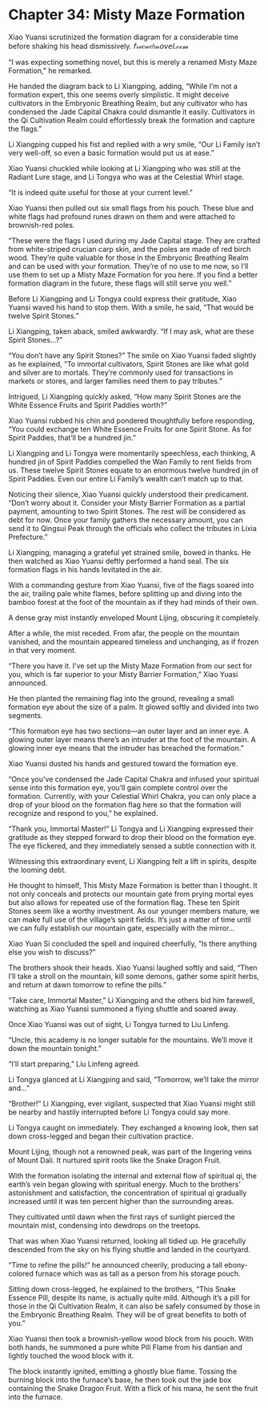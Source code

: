 # Chapter 34: Misty Maze Formation

Xiao Yuansi scrutinized the formation diagram for a considerable time before shaking his head dismissively.
𝘧𝓇ℯ𝑒𝓌𝑒𝑏𝓃𝘰𝘷𝘦𝘭.𝒸ℴ𝓂

“I was expecting something novel, but this is merely a renamed Misty Maze Formation,” he remarked.

He handed the diagram back to Li Xiangping, adding, “While I’m not a formation expert, this one seems overly simplistic. It might deceive cultivators in the Embryonic Breathing Realm, but any cultivator who has condensed the Jade Capital Chakra could dismantle it easily. Cultivators in the Qi Cultivation Realm could effortlessly break the formation and capture the flags.”

Li Xiangping cupped his fist and replied with a wry smile, “Our Li Family isn’t very well-off, so even a basic formation would put us at ease.”

Xiao Yuansi chuckled while looking at Li Xiangping who was still at the Radiant Lure stage, and Li Tongya who was at the Celestial Whirl stage.

“It is indeed quite useful for those at your current level.”

Xiao Yuansi then pulled out six small flags from his pouch. These blue and white flags had profound runes drawn on them and were attached to brownish-red poles.

“These were the flags I used during my Jade Capital stage. They are crafted from white-striped crucian carp skin, and the poles are made of red birch wood. They’re quite valuable for those in the Embryonic Breathing Realm and can be used with your formation. They’re of no use to me now, so I’ll use them to set up a Misty Maze Formation for you here. If you find a better formation diagram in the future, these flags will still serve you well.”

Before Li Xiangping and Li Tongya could express their gratitude, Xiao Yuansi waved his hand to stop them. With a smile, he said, “That would be twelve Spirit Stones.”

Li Xiangping, taken aback, smiled awkwardly. “If I may ask, what are these Spirit Stones...?”

“You don’t have any Spirit Stones?” The smile on Xiao Yuansi faded slightly as he explained, “To immortal cultivators, Spirit Stones are like what gold and silver are to mortals. They’re commonly used for transactions in markets or stores, and larger families need them to pay tributes.”

Intrigued, Li Xiangping quickly asked, “How many Spirit Stones are the White Essence Fruits and Spirit Paddies worth?”

Xiao Yuansi rubbed his chin and pondered thoughtfully before responding, “You could exchange ten White Essence Fruits for one Spirit Stone. As for Spirit Paddies, that’ll be a hundred jin.”

Li Xiangping and Li Tongya were momentarily speechless, each thinking, A hundred jin of Spirit Paddies compelled the Wan Family to rent fields from us. These twelve Spirit Stones equate to an enormous twelve hundred jin of Spirit Paddies. Even our entire Li Family’s wealth can’t match up to that.

Noticing their silence, Xiao Yuansi quickly understood their predicament. “Don’t worry about it. Consider your Misty Barrier Formation as a partial payment, amounting to two Spirit Stones. The rest will be considered as debt for now. Once your family gathers the necessary amount, you can send it to Qingsui Peak through the officials who collect the tributes in Lixia Prefecture.”

Li Xiangping, managing a grateful yet strained smile, bowed in thanks. He then watched as Xiao Yuansi deftly performed a hand seal. The six formation flags in his hands levitated in the air.

With a commanding gesture from Xiao Yuansi, five of the flags soared into the air, trailing pale white flames, before splitting up and diving into the bamboo forest at the foot of the mountain as if they had minds of their own.

A dense gray mist instantly enveloped Mount Lijing, obscuring it completely.

After a while, the mist receded. From afar, the people on the mountain vanished, and the mountain appeared timeless and unchanging, as if frozen in that very moment.

“There you have it. I’ve set up the Misty Maze Formation from our sect for you, which is far superior to your Misty Barrier Formation,” Xiao Yuasi announced.

He then planted the remaining flag into the ground, revealing a small formation eye about the size of a palm. It glowed softly and divided into two segments.

“This formation eye has two sections—an outer layer and an inner eye. A glowing outer layer means there’s an intruder at the foot of the mountain. A glowing inner eye means that the intruder has breached the formation.”

Xiao Yuansi dusted his hands and gestured toward the formation eye.

“Once you’ve condensed the Jade Capital Chakra and infused your spiritual sense into this formation eye, you’ll gain complete control over the formation. Currently, with your Celestial Whirl Chakra, you can only place a drop of your blood on the formation flag here so that the formation will recognize and respond to you,” he explained.

“Thank you, Immortal Master!” Li Tongya and Li Xiangping expressed their gratitude as they stepped forward to drop their blood on the formation eye. The eye flickered, and they immediately sensed a subtle connection with it.

Witnessing this extraordinary event, Li Xiangping felt a lift in spirits, despite the looming debt.

He thought to himself, This Misty Maze Formation is better than I thought. It not only conceals and protects our mountain gate from prying mortal eyes but also allows for repeated use of the formation flag. These ten Spirit Stones seem like a worthy investment. As our younger members mature, we can make full use of the village’s spirit fields. It’s just a matter of time until we can fully establish our mountain gate, especially with the mirror...

Xiao Yuan Si concluded the spell and inquired cheerfully, “Is there anything else you wish to discuss?”

The brothers shook their heads. Xiao Yuansi laughed softly and said, “Then I’ll take a stroll on the mountain, kill some demons, gather some spirit herbs, and return at dawn tomorrow to refine the pills.”

“Take care, Immortal Master,” Li Xiangping and the others bid him farewell, watching as Xiao Yuansi summoned a flying shuttle and soared away.

Once Xiao Yuansi was out of sight, Li Tongya turned to Liu Linfeng.

“Uncle, this academy is no longer suitable for the mountains. We’ll move it down the mountain tonight.”

“I’ll start preparing,” Liu Linfeng agreed.

Li Tongya glanced at Li Xiangping and said, “Tomorrow, we’ll take the mirror and...”

“Brother!” Li Xiangping, ever vigilant, suspected that Xiao Yuansi might still be nearby and hastily interrupted before Li Tongya could say more.

Li Tongya caught on immediately. They exchanged a knowing look, then sat down cross-legged and began their cultivation practice.

Mount Lijing, though not a renowned peak, was part of the lingering veins of Mount Dali. It nurtured spirit roots like the Snake Dragon Fruit.

With the formation isolating the internal and external flow of spiritual qi, the earth’s vein began glowing with spiritual energy. Much to the brothers’ astonishment and satisfaction, the concentration of spiritual qi gradually increased until it was ten percent higher than the surrounding areas.

They cultivated until dawn when the first rays of sunlight pierced the mountain mist, condensing into dewdrops on the treetops.

That was when Xiao Yuansi returned, looking all tidied up. He gracefully descended from the sky on his flying shuttle and landed in the courtyard.

“Time to refine the pills!” he announced cheerily, producing a tall ebony-colored furnace which was as tall as a person from his storage pouch.

Sitting down cross-legged, he explained to the brothers, “This Snake Essence Pill, despite its name, is actually quite mild. Although it’s a pill for those in the Qi Cultivation Realm, it can also be safely consumed by those in the Embryonic Breathing Realm. They will be of great benefits to both of you.”

Xiao Yuansi then took a brownish-yellow wood block from his pouch. With both hands, he summoned a pure white Pill Flame from his dantian and lightly touched the wood block with it.

The block instantly ignited, emitting a ghostly blue flame. Tossing the burning block into the furnace’s base, he then took out the jade box containing the Snake Dragon Fruit. With a flick of his mana, he sent the fruit into the furnace.
